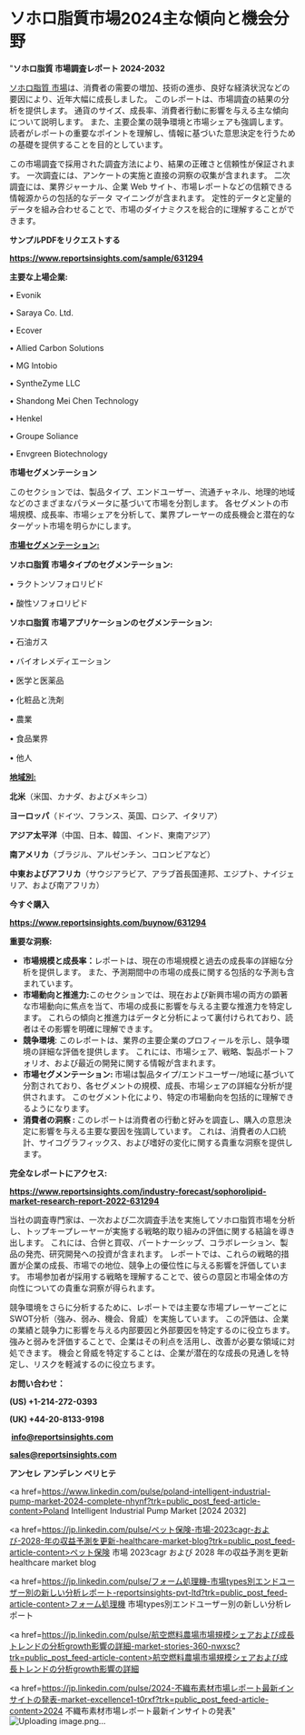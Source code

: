 # ソホロ脂質市場2024主な傾向と機会分野

"<strong>ソホロ脂質 市場調査レポート 2024-2032</strong>

<a href=https://www.reportsinsights.com/sample/631294>ソホロ脂質 市場</a>は、消費者の需要の増加、技術の進歩、良好な経済状況などの要因により、近年大幅に成長しました。 このレポートは、市場調査の結果の分析を提供します。 通貨のサイズ、成長率、消費者行動に影響を与える主な傾向について説明します。 また、主要企業の競争環境と市場シェアも強調します。 読者がレポートの重要なポイントを理解し、情報に基づいた意思決定を行うための基礎を提供することを目的としています。

この市場調査で採用された調査方法により、結果の正確さと信頼性が保証されます。 一次調査には、アンケートの実施と直接の洞察の収集が含まれます。 二次調査には、業界ジャーナル、企業 Web サイト、市場レポートなどの信頼できる情報源からの包括的なデータ マイニングが含まれます。 定性的データと定量的データを組み合わせることで、市場のダイナミクスを総合的に理解することができます。

<strong><b>サンプルPDFをリクエストする</b></strong>

<a href=https://www.reportsinsights.com/sample/631294><strong><u>https://www.reportsinsights.com/sample/631294</u></strong></a>

<strong>主要な上場企業:</strong>

• Evonik

• Saraya Co. Ltd.

• Ecover

• Allied Carbon Solutions

• MG Intobio

• SyntheZyme LLC

• Shandong Mei Chen Technology

• Henkel

• Groupe Soliance

• Envgreen Biotechnology

<strong>市場セグメンテーション</strong>

このセクションでは、製品タイプ、エンドユーザー、流通チャネル、地理的地域などのさまざまなパラメータに基づいて市場を分割します。 各セグメントの市場規模、成長率、市場シェアを分析して、業界プレーヤーの成長機会と潜在的なターゲット市場を明らかにします。

<strong><u>市場セグメンテーション</u></strong><strong><u>:</u></strong>

<strong>ソホロ脂質 市場タイプのセグメンテーション:</strong>

• ラクトンソフォロリピド

• 酸性ソフォロリピド

<strong>ソホロ脂質 市場アプリケーションのセグメンテーション:</strong>

• 石油ガス

• バイオレメディエーション

• 医学と医薬品

• 化粧品と洗剤

• 農業

• 食品業界

• 他人

<strong><u>地域別</u></strong><strong><u>:</u></strong>

<strong>北米</strong>（米国、カナダ、およびメキシコ）

<strong>ヨーロッパ</strong>（ドイツ、フランス、英国、ロシア、イタリア）

<strong>アジア太平洋</strong>（中国、日本、韓国、インド、東南アジア）

<strong>南アメリカ</strong>（ブラジル、アルゼンチン、コロンビアなど）

<strong>中東およびアフリカ</strong>（サウジアラビア、アラブ首長国連邦、エジプト、ナイジェリア、および南アフリカ）

<strong>今すぐ購入</strong>

<a href=https://www.reportsinsights.com/buynow/631294><strong><u>https://www.reportsinsights.com/buynow/631294</u></strong></a>

<strong>重要な洞察:</strong>
<ul>
  <li><strong>市場規模と成長率：</strong>レポートは、現在の市場規模と過去の成長率の詳細な分析を提供します。 また、予測期間中の市場の成長に関する包括的な予測も含まれています。</li>
  <li><strong>市場動向と推進力:</strong>このセクションでは、現在および新興市場の両方の顕著な市場動向に焦点を当て、市場の成長に影響を与える主要な推進力を特定します。 これらの傾向と推進力はデータと分析によって裏付けられており、読者はその影響を明確に理解できます。</li>
  <li><strong>競争環境</strong>: このレポートは、業界の主要企業のプロフィールを示し、競争環境の詳細な評価を提供します。 これには、市場シェア、戦略、製品ポートフォリオ、および最近の開発に関する情報が含まれます。</li>
  <li><strong>市場セグメンテーション: </strong>市場は製品タイプ/エンドユーザー/地域に基づいて分割されており、各セグメントの規模、成長、市場シェアの詳細な分析が提供されます。 このセグメント化により、特定の市場動向を包括的に理解できるようになります。</li>
  <li><strong>消費者の洞察 : </strong>このレポートは消費者の行動と好みを調査し、購入の意思決定に影響を与える主要な要因を強調しています。 これは、消費者の人口統計、サイコグラフィックス、および嗜好の変化に関する貴重な洞察を提供します。</li>
</ul>
<strong>完全なレポートにアクセス:</strong>

<a href=https://www.reportsinsights.com/industry-forecast/sophorolipid-market-research-report-2022-631294><strong><u><b>https://www.reportsinsights.com/industry-forecast/sophorolipid-market-research-report-2022-631294</b></u></strong></a>

当社の調査専門家は、一次および二次調査手法を実施してソホロ脂質市場を分析し、トップキープレーヤーが実施する戦略的取り組みの評価に関する結論を導き出します。 これには、合併と買収、パートナーシップ、コラボレーション、製品の発売、研究開発への投資が含まれます。 レポートでは、これらの戦略的措置が企業の成長、市場での地位、競争上の優位性に与える影響を評価しています。 市場参加者が採用する戦略を理解することで、彼らの意図と市場全体の方向性についての貴重な洞察が得られます。

競争環境をさらに分析するために、レポートでは主要な市場プレーヤーごとにSWOT分析（強み、弱み、機会、脅威）を実施しています。 この評価は、企業の業績と競争力に影響を与える内部要因と外部要因を特定するのに役立ちます。 強みと弱みを評価することで、企業はその利点を活用し、改善が必要な領域に対処できます。 機会と脅威を特定することは、企業が潜在的な成長の見通しを特定し、リスクを軽減するのに役立ちます。

<strong>お問い合わせ：</strong>

<strong>(US) +1-214-272-0393</strong>

<strong>(UK) +44-20-8133-9198</strong>

<strong> </strong><a href=info@reportsinsights.com><strong><u>info@reportsinsights.com</u></strong></a>

<a href=sales@reportsinsights.com><strong><u>sales@reportsinsights.com</u></strong></a>

<strong>アンセレ アンデレン ベリヒテ</strong>

<a href=https://www.linkedin.com/pulse/poland-intelligent-industrial-pump-market-2024-complete-nhynf?trk=public_post_feed-article-content>Poland Intelligent Industrial Pump Market [2024 2032]</a>

<a href=https://jp.linkedin.com/pulse/ペット保険-市場-2023cagr-および-2028-年の収益予測を更新-healthcare-market-blog?trk=public_post_feed-article-content>ペット保険 市場 2023cagr および 2028 年の収益予測を更新 healthcare market blog</a>

<a href=https://jp.linkedin.com/pulse/フォーム処理機-市場types別エンドユーザー別の新しい分析レポート-reportsinsights-pvt-ltd?trk=public_post_feed-article-content>フォーム処理機 市場types別エンドユーザー別の新しい分析レポート</a>

<a href=https://jp.linkedin.com/pulse/航空燃料農場市場規模シェアおよび成長トレンドの分析growth影響の詳細-market-stories-360-nwxsc?trk=public_post_feed-article-content>航空燃料農場市場規模シェアおよび成長トレンドの分析growth影響の詳細</a>

<a href=https://jp.linkedin.com/pulse/2024-不織布素材市場レポート最新インサイトの発表-market-excellence1-t0rxf?trk=public_post_feed-article-content>2024 不織布素材市場レポート最新インサイトの発表</a>"
![Uploading image.png…]()
